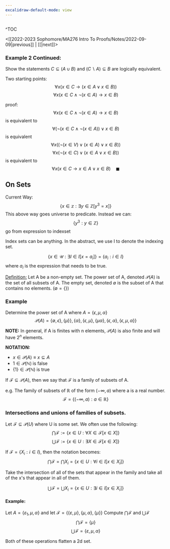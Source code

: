 ```yaml
---
excalidraw-default-mode: view
---
```



```toc

```

^TOC

<[[2022-2023 Sophomore/MA276 Intro To Proofs/Notes/2022-09-09|previous]] | [[|next]]>

### Example 2 Continued:
Show the statements $C \subseteq (A\cup B)$ and $(C\backslash A) \subseteq B$ are logically equivalent.

Two starting points:
$$\forall x (x\in C \to (x \in A \lor x \in B))$$
$$\forall x (x \in C \land \neg (x\in A) \to x \in B)$$

proof:
$$\forall x (x \in C \land \neg (x\in A) \to x \in B)$$
is equivalent to
$$\forall (\neg (x \in C \land \neg (x\in A))\lor x \in B)$$
is equivalent
$$\forall x ((\neg(x\in V)\lor(x\in A)\lor x \in B))$$
$$\forall x (\neg ( x\in C) \lor (x \in A \lor x \in B))$$
is equivalent to
$$\forall x ( x\in C \to x \in A \lor x \in B) \quad\blacksquare$$


## On Sets

Current Way:
$$\{ x \in \mathbb{z} : \exists y \in \mathbb{Z} [y^3=x]\}$$
This above way goes universe to predicate.
Instead we can:
$$\{y^3 : y\in\mathbb{Z}\}$$
go from expression to indexset

Index sets can be anything. In the abstract, we use I to denote the indexing set.

$$\{x \in \mathcal{U}:\exists I \in I [x=a_i]\} = \{a_i : i \in I\}$$
where $a_i$ is the expression that needs to be true.


<u>Definition:</u> Let A be a non-empty set. The power set of A, denoted $\mathcal{P}(A)$ is the set of all subsets of A. The empty set, denoted $\emptyset$ is the subset of A that contains no elements. $(\emptyset = \{\})$


### Example

Determine the power set of A where $A = \{\epsilon,\mu,\alpha\}$
$$\mathcal{P}(A) = \{\emptyset,\epsilon\},\{\mu\}\},\{\alpha\},\{\epsilon,\mu\},\{\mu\alpha\},\{\epsilon,\alpha\},\{\epsilon,\mu,\alpha\}\}$$


**NOTE:** In general, if A is finites with n elements, $\mathcal{P}(A)$ is also finite and will have $2^n$ elements.

**NOTATION:**
- $x \in \mathcal{P}(A) \equiv x \subseteq A$
- $1 \in \mathcal{P}(\mathbb{N}) \;\text{is false}$
- $\{1\} \in \mathcal{P}(\mathbb{N}) \;\text{is true}$


If $\mathcal{F} \subseteq \mathcal{P}(A)$, then we say that $\mathcal{F}$ is a family of subsets of A.

e.g. The family of subsets of $\mathbb{R}$ of the form $(-\infty,a)$ where a is a real number.
$$\mathcal{F} = \{(-\infty,a):a\in \mathbb{R}\}$$

### Intersections and unions of families of subsets.
Let $\mathcal{F} \subseteq \mathcal{P}(U)$ where U is some set. We often use the following:
$$\bigcap \mathcal{F}:= \{x \in U : \forall X \in \mathcal{F}[x\in X]\}$$
$$\bigcup\mathcal{F} := \{x \in U : \exists X \in \mathcal{F}[x\in X]\}$$

If $\mathcal{F} = \{X_i : i \in I\}$, then the notation becomes:
$$\bigcap\mathcal{F} = \bigcap X_i = \{x \in U : \forall i\in I [x\in X_i]\}$$

Take the intersection of all of the sets that appear in the family and take all of the x's that appear in all of them.

$$\bigcup \mathcal{F} = \bigcup X_i = \{x \in U: \exists i \in I [ x \in X_i]\}$$

#### Example:
Let $A = \{\varepsilon_1,\mu,\alpha\}$ and let $\mathcal{F} = \{\{\varepsilon,\mu\},\{\mu,\alpha\},\{\mu\}\}$
Compute $\bigcap\mathcal{F}$ and $\bigcup\mathcal{F}$
$$\bigcap\mathcal{F} = \{\mu\}$$
$$\bigcup\mathcal{F} = \{\varepsilon,\mu,\alpha\}$$

Both of these operations flatten a 2d set.





